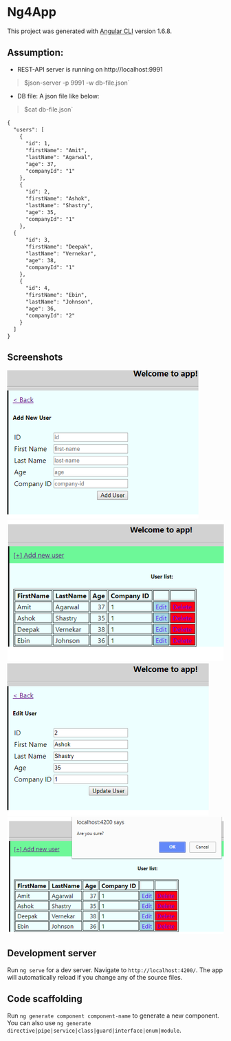# Ng4App

This project was generated with [Angular CLI](https://github.com/angular/angular-cli) version 1.6.8.

## Assumption:
* REST-API server is running on http://localhost:9991
>$json-server -p 9991 -w db-file.json`

* DB file: A json file like below:
>$cat db-file.json`
```
{
  "users": [
    {
      "id": 1,
      "firstName": "Amit",
      "lastName": "Agarwal",
      "age": 37,
      "companyId": "1"
    },
    {
      "id": 2,
      "firstName": "Ashok",
      "lastName": "Shastry",
      "age": 35,
      "companyId": "1"
    },
  {
      "id": 3,
      "firstName": "Deepak",
      "lastName": "Vernekar",
      "age": 38,
      "companyId": "1"
    },
    {
      "id": 4,
      "firstName": "Ebin",
      "lastName": "Johnson",
      "age": 36,
      "companyId": "2"
    }
  ]
}
```

## Screenshots
![alt text](screenshots/ADD.PNG?raw=true "CREATE")
![alt text](screenshots/READ.PNG?raw=true "READ")
![alt text](screenshots/UPDATE.PNG?raw=true "UPDATE")
![alt text](screenshots/DELETE.PNG?raw=true "DELETE")

## Development server

Run `ng serve` for a dev server. Navigate to `http://localhost:4200/`. The app will automatically reload if you change any of the source files.

## Code scaffolding

Run `ng generate component component-name` to generate a new component. You can also use `ng generate directive|pipe|service|class|guard|interface|enum|module`.
